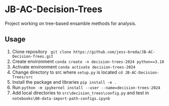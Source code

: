 # JB-AC-Decision-Trees
Project working on tree-based ensamble methods for analysis.

## Usage
1. Clone repository
` git clone https://github.com/jess-breda/JB-AC-Decision-Trees.git`
2. Create environment `conda create -n decision-trees-2024 python==3.10`
3. Activate environment `conda activate decision-trees-2024`
4. Change directory to src where `setup.py` is located `cd JB-AC-Decision-Trees/src`
5. Install the package and libraries `pip install -e .`
6. Run `python -m ipykernel install --user --name=decision-trees-2024`
7. Add local directories to `src\decision_trees\config.py` and test in `notebooks\00-data-import-path-configs.ipynb`


